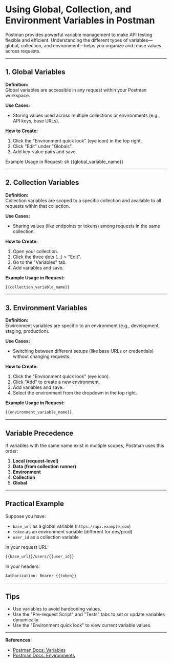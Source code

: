 # Using Global, Collection, and Environment Variables in Postman

Postman provides powerful variable management to make API testing flexible and efficient. Understanding the different types of variables—global, collection, and environment—helps you organize and reuse values across requests.

---

## 1. Global Variables

**Definition:**  
Global variables are accessible in any request within your Postman workspace.

**Use Cases:**  

- Storing values used across multiple collections or environments (e.g., API keys, base URLs).

**How to Create:**

1. Click the "Environment quick look" (eye icon) in the top right.
2. Click "Edit" under "Globals".
3. Add key-value pairs and save.

Example Usage in Request:
sh
{{global_variable_name}}

---

## 2. Collection Variables

**Definition:**  
Collection variables are scoped to a specific collection and available to all requests within that collection.

**Use Cases:**  

- Sharing values (like endpoints or tokens) among requests in the same collection.

**How to Create:**

1. Open your collection.
2. Click the three dots (...) > "Edit".
3. Go to the "Variables" tab.
4. Add variables and save.

**Example Usage in Request:**  

```sh
{{collection_variable_name}}
```

---

## 3. Environment Variables

**Definition:**  
Environment variables are specific to an environment (e.g., development, staging, production).

**Use Cases:**  

- Switching between different setups (like base URLs or credentials) without changing requests.

**How to Create:**

1. Click the "Environment quick look" (eye icon).
2. Click "Add" to create a new environment.
3. Add variables and save.
4. Select the environment from the dropdown in the top right.

**Example Usage in Request:**  

```sh
{{environment_variable_name}}
```

---

## Variable Precedence

If variables with the same name exist in multiple scopes, Postman uses this order:

1. **Local (request-level)**
2. **Data (from collection runner)**
3. **Environment**
4. **Collection**
5. **Global**

---

## Practical Example

Suppose you have:

- `base_url` as a global variable (`https://api.example.com`)
- `token` as an environment variable (different for dev/prod)
- `user_id` as a collection variable

In your request URL:

```sh
{{base_url}}/users/{{user_id}}
```

In your headers:

```sh
Authorization: Bearer {{token}}
```

---

## Tips

- Use variables to avoid hardcoding values.
- Use the "Pre-request Script" and "Tests" tabs to set or update variables dynamically.
- Use the "Environment quick look" to view current variable values.

---

**References:**  

- [Postman Docs: Variables](https://learning.postman.com/docs/sending-requests/variables/)
- [Postman Docs: Environments](https://learning.postman.com/docs/sending-requests/managing-environments/)
